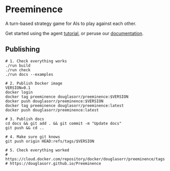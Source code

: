 # Preeminence

A turn-based strategy game for AIs to play against each other.

Get started using the agent [tutorial](https://douglasorr.github.io/Preeminence/tutorial.html), or peruse our [documentation](https://douglasorr.github.io/Preeminence/).


## Publishing

    # 1. Check everything works
    ./run build
    ./run check
    ./run docs --examples

    # 2. Publish Docker image
    VERSION=0.1
    docker login
    docker tag preeminence douglasorr/preeminence:$VERSION
    docker push douglasorr/preeminence:$VERSION
    docker tag preeminence douglasorr/preeminence:latest
    docker push douglasorr/preeminence:latest

    # 3. Publish docs
    cd docs && git add . && git commit -m "Update docs"
    git push && cd ..

    # 4. Make sure git knows
    git push origin HEAD:refs/tags/$VERSION

    # 5. Check everything worked
    # https://cloud.docker.com/repository/docker/douglasorr/preeminence/tags
    # https://douglasorr.github.io/Preeminence
